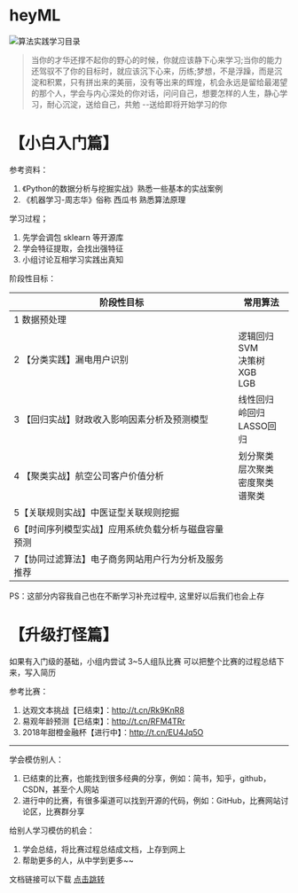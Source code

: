 # heyML
![算法实践学习目录](https://github.com/heyCrazyData/heyML/sjml_v0.1.png)

> 当你的才华还撑不起你的野心的时候，你就应该静下心来学习;当你的能力还驾驭不了你的目标时，就应该沉下心来，历练;梦想，不是浮躁，而是沉淀和积累，只有拼出来的美丽，没有等出来的辉煌，机会永远是留给最渴望的那个人，学会与内心深处的你对话，问问自己，想要怎样的人生，静心学习，耐心沉淀，送给自己，共勉	--送给即将开始学习的你		

# 【小白入门篇】

参考资料：

1. 《Python的数据分析与挖掘实战》熟悉一些基本的实战案例
2. 《机器学习-周志华》俗称 西瓜书 熟悉算法原理

学习过程；

1. 先学会调包 sklearn 等开源库
2. 学会特征提取，会找出强特征
3. 小组讨论互相学习实践出真知

阶段性目标：

| 阶段性目标| 常用算法|
| --- | --- | 
| 1 数据预处理| | |
| 2 【分类实践】漏电用户识别 | 逻辑回归<br>SVM<br>决策树<br>XGB<br>LGB|
| 3 【回归实战】财政收入影响因素分析及预测模型 | 线性回归<br>岭回归<br>LASSO回归 |
| 4 【聚类实战】航空公司客户价值分析 | 划分聚类<br>层次聚类<br>密度聚类<br>谱聚类 | 
| 5【关联规则实战】中医证型关联规则挖掘 |
| 6【时间序列模型实战】应用系统负载分析与磁盘容量预测 |
| 7【协同过滤算法】电子商务网站用户行为分析及服务推荐 |

PS：这部分内容我自己也在不断学习补充过程中, 这里好以后我们也会上存




# 【升级打怪篇】

如果有入门级的基础，小组内尝试 3~5人组队比赛
可以把整个比赛的过程总结下来，写入简历

参考比赛：
1. 达观文本挑战【已结束】：http://t.cn/Rk9KnR8
2. 易观年龄预测【已结束】：http://t.cn/RFM4TRr
3. 2018年甜橙金融杯【进行中】：http://t.cn/EU4Jq5O

----------

学会模仿别人：
1. 已结束的比赛，也能找到很多经典的分享，例如：简书，知乎，github，CSDN，甚至个人网站
2. 进行中的比赛，有很多渠道可以找到开源的代码，例如：GitHub，比赛网站讨论区，比赛群分享

给别人学习模仿的机会：
1. 学会总结，将比赛过程总结成文档，上存到网上 
2. 帮助更多的人，从中学到更多~~


文档链接可以下载 [点击跳转](https://yiqixie.com/s/home/fcAC7001zMYN0kRfvzZJ5vjYp)





